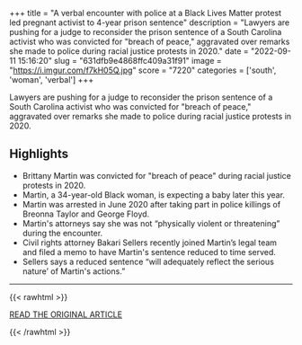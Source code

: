 +++
title = "A verbal encounter with police at a Black Lives Matter protest led pregnant activist to 4-year prison sentence"
description = "Lawyers are pushing for a judge to reconsider the prison sentence of a South Carolina activist who was convicted for \"breach of peace,\" aggravated over remarks she made to police during racial justice protests in 2020."
date = "2022-09-11 15:16:20"
slug = "631dfb9e4868ffc409a31f91"
image = "https://i.imgur.com/f7kH05Q.jpg"
score = "7220"
categories = ['south', 'woman', 'verbal']
+++

Lawyers are pushing for a judge to reconsider the prison sentence of a South Carolina activist who was convicted for \"breach of peace,\" aggravated over remarks she made to police during racial justice protests in 2020.

## Highlights

- Brittany Martin was convicted for "breach of peace" during racial justice protests in 2020.
- Martin, a 34-year-old Black woman, is expecting a baby later this year.
- Martin was arrested in June 2020 after taking part in police killings of Breonna Taylor and George Floyd.
- Martin's attorneys say she was not “physically violent or threatening” during the encounter.
- Civil rights attorney Bakari Sellers recently joined Martin’s legal team and filed a memo to have Martin's sentence reduced to time served.
- Sellers says a reduced sentence “will adequately reflect the serious nature’ of Martin's actions.”

---

{{< rawhtml >}}
  <p class="article-category">
    <a target="_blank" href="https://www.cnn.com/2022/09/11/us/brittany-martin-south-carolina-sentence-reaj/index.html">READ THE ORIGINAL ARTICLE</a>
  </p>
{{< /rawhtml >}}
